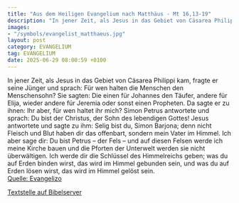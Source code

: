 ```yaml
---
title: "Aus dem Heiligen Evangelium nach Matthäus - Mt 16,13-19"
description: "In jener Zeit, als Jesus in das Gebiet von Cäsarea Philippi kam, fragte er seine Jünger und sprach: Für wen halten die Menschen den Menschensohn? Sie sagten: Die einen für Johannes den Täufer, andere für Elija, wieder andere für Jeremia oder sonst einen Propheten. Da sagte er zu ...."
images:
- "/symbols/evangelist_matthaeus.jpg"
layout: post
category: EVANGELIUM
tag: EVANGELIUM
date: 2025-06-29 08:00:59 +0100
---
```

In jener Zeit, als Jesus in das Gebiet von Cäsarea Philippi kam, fragte er seine Jünger und sprach: Für wen halten die Menschen den Menschensohn?
Sie sagten: Die einen für Johannes den Täufer, andere für Elija, wieder andere für Jeremia oder sonst einen Propheten.
Da sagte er zu ihnen: Ihr aber, für wen haltet ihr mich?
Simon Petrus antwortete und sprach: Du bist der Christus, der Sohn des lebendigen Gottes!
Jesus antwortete und sagte zu ihm: Selig bist du, Simon Barjona; denn nicht Fleisch und Blut haben dir das offenbart, sondern mein Vater im Himmel.<!--more-->
Ich aber sage dir: Du bist Petrus – der Fels – und auf diesen Felsen werde ich meine Kirche bauen und die Pforten der Unterwelt werden sie nicht überwältigen.
Ich werde dir die Schlüssel des Himmelreichs geben; was du auf Erden binden wirst, das wird im Himmel gebunden sein, und was du auf Erden lösen wirst, das wird im Himmel gelöst sein.<br>
[Quelle: Evangelizo](https://evangeliumtagfuertag.org/DE/gospel)

[Textstelle auf Bibelserver](https://www.bibleserver.com/EU/Matthäus16,13-19)
